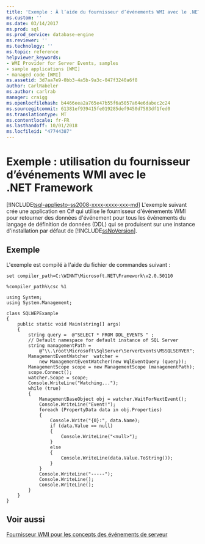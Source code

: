 ```yaml
---
title: 'Exemple : À l’aide du fournisseur d’événements WMI avec le .NET Framework | Microsoft Docs'
ms.custom: ''
ms.date: 03/14/2017
ms.prod: sql
ms.prod_service: database-engine
ms.reviewer: ''
ms.technology: ''
ms.topic: reference
helpviewer_keywords:
- WMI Provider for Server Events, samples
- sample applications [WMI]
- managed code [WMI]
ms.assetid: 3d7aa7e9-0bb3-4a5b-9a3c-047f3240a6f8
author: CarlRabeler
ms.author: carlrab
manager: craigg
ms.openlocfilehash: b4466eea2a765e47b55f6a5057a64e6dabec2c24
ms.sourcegitcommit: 61381ef939415fe019285def9450d7583df1fed0
ms.translationtype: MT
ms.contentlocale: fr-FR
ms.lasthandoff: 10/01/2018
ms.locfileid: "47744387"
---
```

# <a name="sample-using-the-wmi-event-provider-with-the-net-framework"></a>Exemple : utilisation du fournisseur d’événements WMI avec le .NET Framework
[!INCLUDE[tsql-appliesto-ss2008-xxxx-xxxx-xxx-md](../../includes/tsql-appliesto-ss2008-xxxx-xxxx-xxx-md.md)]
  L'exemple suivant crée une application en C# qui utilise le fournisseur d'événements WMI pour retourner des données d'événement pour tous les événements du langage de définition de données (DDL) qui se produisent sur une instance d'installation par défaut de [!INCLUDE[ssNoVersion](../../includes/ssnoversion-md.md)].  
  
## <a name="example"></a>Exemple  
 L'exemple est compilé à l'aide du fichier de commandes suivant :  
  
```  
set compiler_path=C:\WINNT\Microsoft.NET\Framework\v2.0.50110  
  
%compiler_path%\csc %1  
```  
  
```  
using System;  
using System.Management;  
  
class SQLWEPExample   
{  
    public static void Main(string[] args)  
    {  
        string query =  @"SELECT * FROM DDL_EVENTS " ;  
        // Default namespace for default instance of SQL Server   
        string managementPath =  
            @"\\.\root\Microsoft\SqlServer\ServerEvents\MSSQLSERVER";  
        ManagementEventWatcher  watcher =   
            new ManagementEventWatcher(new WqlEventQuery (query));  
        ManagementScope scope = new ManagementScope (managementPath);  
        scope.Connect();  
        watcher.Scope = scope;  
        Console.WriteLine("Watching...");  
        while (true)  
        {  
            ManagementBaseObject obj = watcher.WaitForNextEvent();  
            Console.WriteLine("Event!");  
            foreach (PropertyData data in obj.Properties)  
            {  
                Console.Write("{0}:", data.Name);  
                if (data.Value == null)  
                {  
                    Console.WriteLine("<null>");  
                }  
                else  
                {  
                    Console.WriteLine(data.Value.ToString());  
                }  
            }  
            Console.WriteLine("-----");  
            Console.WriteLine();  
            Console.WriteLine();  
        }  
    }  
}  
```  
  
## <a name="see-also"></a>Voir aussi  
 [Fournisseur WMI pour les concepts des événements de serveur](../../relational-databases/wmi-provider-server-events/wmi-provider-for-server-events-concepts.md)  
  
  
